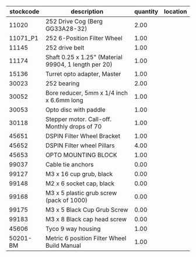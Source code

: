 |stockcode|description|quantity|location|
|---------|-----------|--------|--------|
|11020|252 Drive Cog (Berg GG33A28-32)|2.00||
|11071_P1|252 6-Position Filter Wheel|1.00||
|11145|252 drive belt|1.00||
|11174|Shaft 0.25 x 1.25" (Material 99904, 1 length per 20)|1.00||
|15136|Turret opto adapter, Master|1.00||
|30023|252 bearing|2.00||
|30052|Bore reducer, 5mm x 1/4 inch x 6.6mm long|1.00||
|30053|Opto disc with paddle|1.00||
|30118|Stepper motor.  Call-off.  Monthly drops of 70|1.00||
|45651|DSPIN Filter Wheel Bracket|1.00||
|45652|DSPIN Filter wheel Pillars|4.00||
|45653|OPTO MOUNTING BLOCK|1.00||
|99037|Cable tie anchors|0.00||
|99127|M3 x 16 cup grub, black|0.00||
|99148|M2 x 6 socket cap, black|0.00||
|99168|M3 x 5 plastic grub screw (pack of 1000)|0.00||
|99175|M3 x 5 Black Cup Grub Screw|0.00||
|99183|M3 x 8 Black cap head screw|0.00||
|45606|Tyco 9 way housing|1.00||
|50201-BM|Metric 6 position Filter Wheel Build Manual|1.00||

